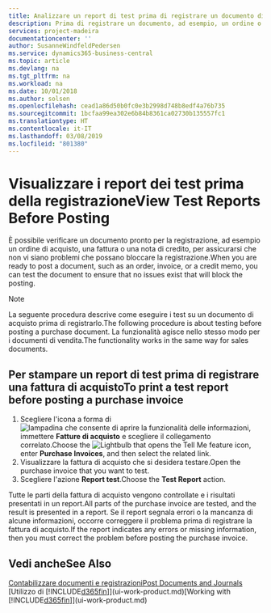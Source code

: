 ```yaml
---
title: Analizzare un report di test prima di registrare un documento di vendita o acquisto | Documenti Microsoft
description: Prima di registrare un documento, ad esempio, un ordine o una nota di credito, è possibile verificarlo e analizzarlo per controllare se sono presenti errori che potrebbero bloccare la registrazione.
services: project-madeira
documentationcenter: ''
author: SusanneWindfeldPedersen
ms.service: dynamics365-business-central
ms.topic: article
ms.devlang: na
ms.tgt_pltfrm: na
ms.workload: na
ms.date: 10/01/2018
ms.author: solsen
ms.openlocfilehash: cead1a86d50b0fc0e3b2998d748b8edf4a76b735
ms.sourcegitcommit: 1bcfaa99ea302e6b84b8361ca02730b135557fc1
ms.translationtype: HT
ms.contentlocale: it-IT
ms.lasthandoff: 03/08/2019
ms.locfileid: "801380"
---
```

# <a name="view-test-reports-before-posting"></a><span data-ttu-id="15baf-103">Visualizzare i report dei test prima della registrazione</span><span class="sxs-lookup"><span data-stu-id="15baf-103">View Test Reports Before Posting</span></span>
<span data-ttu-id="15baf-104">È possibile verificare un documento pronto per la registrazione, ad esempio un ordine di acquisto, una fattura o una nota di credito, per assicurarsi che non vi siano problemi che possano bloccare la registrazione.</span><span class="sxs-lookup"><span data-stu-id="15baf-104">When you are ready to post a document, such as an order, invoice, or a credit memo, you can test the document to ensure that no issues exist that will block the posting.</span></span>

> [!NOTE]  
>   <span data-ttu-id="15baf-105">La seguente procedura descrive come eseguire i test su un documento di acquisto prima di registrarlo.</span><span class="sxs-lookup"><span data-stu-id="15baf-105">The following procedure is about testing before posting a purchase document.</span></span> <span data-ttu-id="15baf-106">La funzionalità agisce nello stesso modo per i documenti di vendita.</span><span class="sxs-lookup"><span data-stu-id="15baf-106">The functionality works in the same way for sales documents.</span></span>

## <a name="to-print-a-test-report-before-posting-a-purchase-invoice"></a><span data-ttu-id="15baf-107">Per stampare un report di test prima di registrare una fattura di acquisto</span><span class="sxs-lookup"><span data-stu-id="15baf-107">To print a test report before posting a purchase invoice</span></span>
1. <span data-ttu-id="15baf-108">Scegliere l'icona a forma di ![lampadina che consente di aprire la funzionalità delle informazioni](media/ui-search/search_small.png "Informazioni sull'operazione che si desidera eseguire"), immettere **Fatture di acquisto** e scegliere il collegamento correlato.</span><span class="sxs-lookup"><span data-stu-id="15baf-108">Choose the ![Lightbulb that opens the Tell Me feature](media/ui-search/search_small.png "Tell me what you want to do") icon, enter **Purchase Invoices**, and then select the related link.</span></span>
2. <span data-ttu-id="15baf-109">Visualizzare la fattura di acquisto che si desidera testare.</span><span class="sxs-lookup"><span data-stu-id="15baf-109">Open the purchase invoice that you want to test.</span></span>
3. <span data-ttu-id="15baf-110">Scegliere l'azione **Report test**.</span><span class="sxs-lookup"><span data-stu-id="15baf-110">Choose the **Test Report** action.</span></span>  

<span data-ttu-id="15baf-111">Tutte le parti della fattura di acquisto vengono controllate e i risultati presentati in un report.</span><span class="sxs-lookup"><span data-stu-id="15baf-111">All parts of the purchase invoice are tested, and the result is presented in a report.</span></span> <span data-ttu-id="15baf-112">Se il report segnala errori o la mancanza di alcune informazioni, occorre correggere il problema prima di registrare la fattura di acquisto.</span><span class="sxs-lookup"><span data-stu-id="15baf-112">If the report indicates any errors or missing information, then you must correct the problem before posting the purchase invoice.</span></span>

## <a name="see-also"></a><span data-ttu-id="15baf-113">Vedi anche</span><span class="sxs-lookup"><span data-stu-id="15baf-113">See Also</span></span>
[<span data-ttu-id="15baf-114">Contabilizzare documenti e registrazioni</span><span class="sxs-lookup"><span data-stu-id="15baf-114">Post Documents and Journals</span></span>](ui-post-documents-journals.md)  
<span data-ttu-id="15baf-115">[Utilizzo di [!INCLUDE[d365fin](includes/d365fin_md.md)]](ui-work-product.md)</span><span class="sxs-lookup"><span data-stu-id="15baf-115">[Working with [!INCLUDE[d365fin](includes/d365fin_md.md)]](ui-work-product.md)</span></span>

